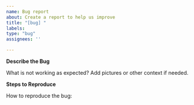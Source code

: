 ```yaml
---
name: Bug report
about: Create a report to help us improve
title: "[bug] "
labels:
type: "bug"
assignees: ''

---
```


**Describe the Bug**

What is not working as expected?
Add pictures or other context if needed.

**Steps to Reproduce**

How to reproduce the bug:
